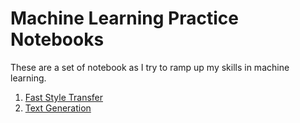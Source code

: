 # Machine Learning Practice Notebooks

These are a set of notebook as I try to ramp up my skills in machine learning.

1. [Fast Style Transfer](https://github.com/Pradhyo/the-office-us-tv-show/tree/master/fast-style-transfer)
2. [Text Generation](https://github.com/Pradhyo/the-office-us-tv-show/tree/master/text-generation)

